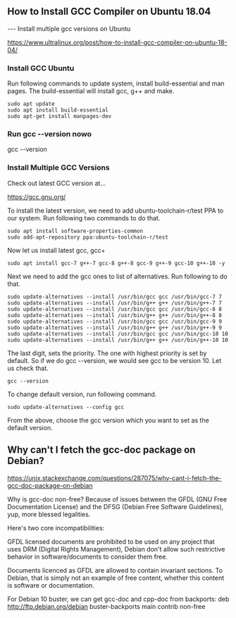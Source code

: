

## How to Install GCC Compiler on Ubuntu 18.04 

--- Install multiple gcc versions on Ubuntu


https://www.ultralinux.org/post/how-to-install-gcc-compiler-on-ubuntu-18-04/


### Install GCC Ubuntu

Run following commands to update system, install build-essential and man pages. The build-essential will install gcc, g++ and make.

```
sudo apt update
sudo apt install build-essential
sudo apt-get install manpages-dev

```

### Run gcc --version nowo

gcc --version


### Install Multiple GCC Versions

Check out latest GCC version at...

https://gcc.gnu.org/

To install the latest version, we need to add ubuntu-toolchain-r/test PPA to our system. Run following two commands to do that.

```
sudo apt install software-properties-common
sudo add-apt-repository ppa:ubuntu-toolchain-r/test
```

Now let us install latest gcc, gcc+

```
sudo apt install gcc-7 g++-7 gcc-8 g++-8 gcc-9 g++-9 gcc-10 g++-10 -y 
```

Next we need to add the gcc ones to list of alternatives. Run following to do that.


```
sudo update-alternatives --install /usr/bin/gcc gcc /usr/bin/gcc-7 7
sudo update-alternatives --install /usr/bin/g++ g++ /usr/bin/g++-7 7
sudo update-alternatives --install /usr/bin/gcc gcc /usr/bin/gcc-8 8
sudo update-alternatives --install /usr/bin/g++ g++ /usr/bin/g++-8 8
sudo update-alternatives --install /usr/bin/gcc gcc /usr/bin/gcc-9 9
sudo update-alternatives --install /usr/bin/g++ g++ /usr/bin/g++-9 9
sudo update-alternatives --install /usr/bin/gcc gcc /usr/bin/gcc-10 10
sudo update-alternatives --install /usr/bin/g++ g++ /usr/bin/g++-10 10
```

The last digit, sets the priority. The one with highest priority is set by default. So if we do gcc --version, we would see gcc to be version 10. Let us check that.

```
gcc --version
```


To change default version, run following command.

```
sudo update-alternatives --config gcc

```

From the above, choose the gcc version which you want to set as the default version.





## Why can't I fetch the gcc-doc package on Debian?

https://unix.stackexchange.com/questions/287075/why-cant-i-fetch-the-gcc-doc-package-on-debian


Why is gcc-doc non-free?
Because of issues between the GFDL (GNU Free Documentation License) and the DFSG (Debian Free Software Guidelines), yup, more blessed legalities.

Here's two core incompatibilities:

GFDL licensed documents are prohibited to be used on any project that uses DRM (Digital Rights Management), Debian don't allow such restrictive behavior in software/documents to consider them free.

Documents licenced as GFDL are allowed to contain invariant sections. To Debian, that is simply not an example of free content, whether this content is software or documentation.


For Debian 10 buster, we can get gcc-doc and cpp-doc from backports: 
    deb http://ftp.debian.org/debian buster-backports main contrib non-free




##
